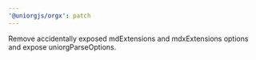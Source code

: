 ```yaml
---
'@uniorgjs/orgx': patch
---
```


Remove accidentally exposed mdExtensions and mdxExtensions options and expose uniorgParseOptions.
